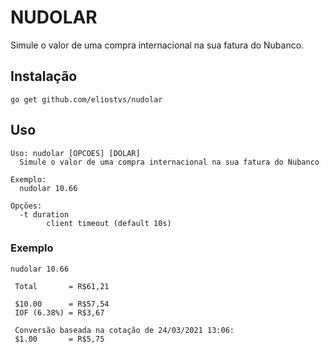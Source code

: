 # NUDOLAR

Simule o valor de uma compra internacional na sua fatura do Nubanco.

## Instalação

`go get github.com/eliostvs/nudolar`

## Uso

```
Uso: nudolar [OPCOES] [DOLAR]
  Simule o valor de uma compra internacional na sua fatura do Nubanco

Exemplo:
  nudolar 10.66

Opções:
  -t duration
        client timeout (default 10s)
```

### Exemplo

```
nudolar 10.66

 Total       = R$61,21

 $10.00      = R$57,54
 IOF (6.38%) = R$3,67

 Conversão baseada na cotação de 24/03/2021 13:06:
 $1.00       = R$5,75
```